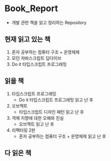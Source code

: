 # Book_Report
- 개발 관련 책을 읽고 정리하는 Repository
## 현재 읽고 있는 책
1) 혼자 공부하는 컴퓨터 구조 + 운영체제
2) 모던 자바스크립트 딥다이브
3) Do it 타입스크립트 프로그래밍

## 읽을 책
1) 타입스크립트 프로그래밍
   - Do it 타입스크립트 프로그래밍 읽고 난 후
2) 오브젝트
   - 타입스크립트 디자인 패턴 읽고 난 후
3) 객체 지향에 대한 오해와 진실
   - 오브젝트 읽고 난 후
4) 리팩터링 2판
   - 혼자 공부하는 컴퓨터 구조 + 운영체제 읽고 난 후

## 다 읽은 책

